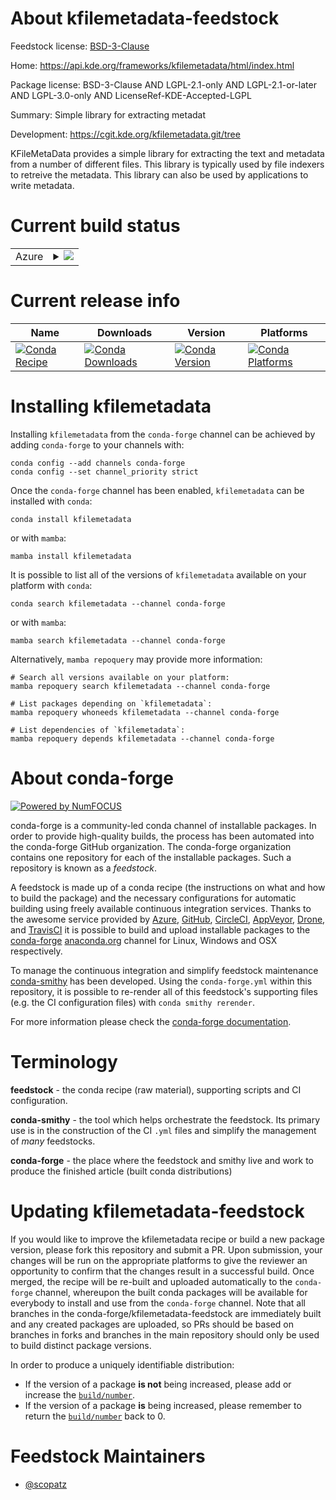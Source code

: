About kfilemetadata-feedstock
=============================

Feedstock license: [BSD-3-Clause](https://github.com/conda-forge/kfilemetadata-feedstock/blob/main/LICENSE.txt)

Home: https://api.kde.org/frameworks/kfilemetadata/html/index.html

Package license: BSD-3-Clause AND LGPL-2.1-only AND LGPL-2.1-or-later AND LGPL-3.0-only AND LicenseRef-KDE-Accepted-LGPL

Summary: Simple library for extracting metadat

Development: https://cgit.kde.org/kfilemetadata.git/tree

KFileMetaData provides a simple library for extracting the
text and metadata from a number of different files. This library
is typically used by file indexers to retreive the metadata.
This library can also be used by applications to write metadata.


Current build status
====================


<table>
    
  <tr>
    <td>Azure</td>
    <td>
      <details>
        <summary>
          <a href="https://dev.azure.com/conda-forge/feedstock-builds/_build/latest?definitionId=8518&branchName=main">
            <img src="https://dev.azure.com/conda-forge/feedstock-builds/_apis/build/status/kfilemetadata-feedstock?branchName=main">
          </a>
        </summary>
        <table>
          <thead><tr><th>Variant</th><th>Status</th></tr></thead>
          <tbody><tr>
              <td>linux_64_ffmpeg6</td>
              <td>
                <a href="https://dev.azure.com/conda-forge/feedstock-builds/_build/latest?definitionId=8518&branchName=main">
                  <img src="https://dev.azure.com/conda-forge/feedstock-builds/_apis/build/status/kfilemetadata-feedstock?branchName=main&jobName=linux&configuration=linux%20linux_64_ffmpeg6" alt="variant">
                </a>
              </td>
            </tr><tr>
              <td>linux_64_ffmpeg7</td>
              <td>
                <a href="https://dev.azure.com/conda-forge/feedstock-builds/_build/latest?definitionId=8518&branchName=main">
                  <img src="https://dev.azure.com/conda-forge/feedstock-builds/_apis/build/status/kfilemetadata-feedstock?branchName=main&jobName=linux&configuration=linux%20linux_64_ffmpeg7" alt="variant">
                </a>
              </td>
            </tr>
          </tbody>
        </table>
      </details>
    </td>
  </tr>
</table>

Current release info
====================

| Name | Downloads | Version | Platforms |
| --- | --- | --- | --- |
| [![Conda Recipe](https://img.shields.io/badge/recipe-kfilemetadata-green.svg)](https://anaconda.org/conda-forge/kfilemetadata) | [![Conda Downloads](https://img.shields.io/conda/dn/conda-forge/kfilemetadata.svg)](https://anaconda.org/conda-forge/kfilemetadata) | [![Conda Version](https://img.shields.io/conda/vn/conda-forge/kfilemetadata.svg)](https://anaconda.org/conda-forge/kfilemetadata) | [![Conda Platforms](https://img.shields.io/conda/pn/conda-forge/kfilemetadata.svg)](https://anaconda.org/conda-forge/kfilemetadata) |

Installing kfilemetadata
========================

Installing `kfilemetadata` from the `conda-forge` channel can be achieved by adding `conda-forge` to your channels with:

```
conda config --add channels conda-forge
conda config --set channel_priority strict
```

Once the `conda-forge` channel has been enabled, `kfilemetadata` can be installed with `conda`:

```
conda install kfilemetadata
```

or with `mamba`:

```
mamba install kfilemetadata
```

It is possible to list all of the versions of `kfilemetadata` available on your platform with `conda`:

```
conda search kfilemetadata --channel conda-forge
```

or with `mamba`:

```
mamba search kfilemetadata --channel conda-forge
```

Alternatively, `mamba repoquery` may provide more information:

```
# Search all versions available on your platform:
mamba repoquery search kfilemetadata --channel conda-forge

# List packages depending on `kfilemetadata`:
mamba repoquery whoneeds kfilemetadata --channel conda-forge

# List dependencies of `kfilemetadata`:
mamba repoquery depends kfilemetadata --channel conda-forge
```


About conda-forge
=================

[![Powered by
NumFOCUS](https://img.shields.io/badge/powered%20by-NumFOCUS-orange.svg?style=flat&colorA=E1523D&colorB=007D8A)](https://numfocus.org)

conda-forge is a community-led conda channel of installable packages.
In order to provide high-quality builds, the process has been automated into the
conda-forge GitHub organization. The conda-forge organization contains one repository
for each of the installable packages. Such a repository is known as a *feedstock*.

A feedstock is made up of a conda recipe (the instructions on what and how to build
the package) and the necessary configurations for automatic building using freely
available continuous integration services. Thanks to the awesome service provided by
[Azure](https://azure.microsoft.com/en-us/services/devops/), [GitHub](https://github.com/),
[CircleCI](https://circleci.com/), [AppVeyor](https://www.appveyor.com/),
[Drone](https://cloud.drone.io/welcome), and [TravisCI](https://travis-ci.com/)
it is possible to build and upload installable packages to the
[conda-forge](https://anaconda.org/conda-forge) [anaconda.org](https://anaconda.org/)
channel for Linux, Windows and OSX respectively.

To manage the continuous integration and simplify feedstock maintenance
[conda-smithy](https://github.com/conda-forge/conda-smithy) has been developed.
Using the ``conda-forge.yml`` within this repository, it is possible to re-render all of
this feedstock's supporting files (e.g. the CI configuration files) with ``conda smithy rerender``.

For more information please check the [conda-forge documentation](https://conda-forge.org/docs/).

Terminology
===========

**feedstock** - the conda recipe (raw material), supporting scripts and CI configuration.

**conda-smithy** - the tool which helps orchestrate the feedstock.
                   Its primary use is in the construction of the CI ``.yml`` files
                   and simplify the management of *many* feedstocks.

**conda-forge** - the place where the feedstock and smithy live and work to
                  produce the finished article (built conda distributions)


Updating kfilemetadata-feedstock
================================

If you would like to improve the kfilemetadata recipe or build a new
package version, please fork this repository and submit a PR. Upon submission,
your changes will be run on the appropriate platforms to give the reviewer an
opportunity to confirm that the changes result in a successful build. Once
merged, the recipe will be re-built and uploaded automatically to the
`conda-forge` channel, whereupon the built conda packages will be available for
everybody to install and use from the `conda-forge` channel.
Note that all branches in the conda-forge/kfilemetadata-feedstock are
immediately built and any created packages are uploaded, so PRs should be based
on branches in forks and branches in the main repository should only be used to
build distinct package versions.

In order to produce a uniquely identifiable distribution:
 * If the version of a package **is not** being increased, please add or increase
   the [``build/number``](https://docs.conda.io/projects/conda-build/en/latest/resources/define-metadata.html#build-number-and-string).
 * If the version of a package **is** being increased, please remember to return
   the [``build/number``](https://docs.conda.io/projects/conda-build/en/latest/resources/define-metadata.html#build-number-and-string)
   back to 0.

Feedstock Maintainers
=====================

* [@scopatz](https://github.com/scopatz/)

